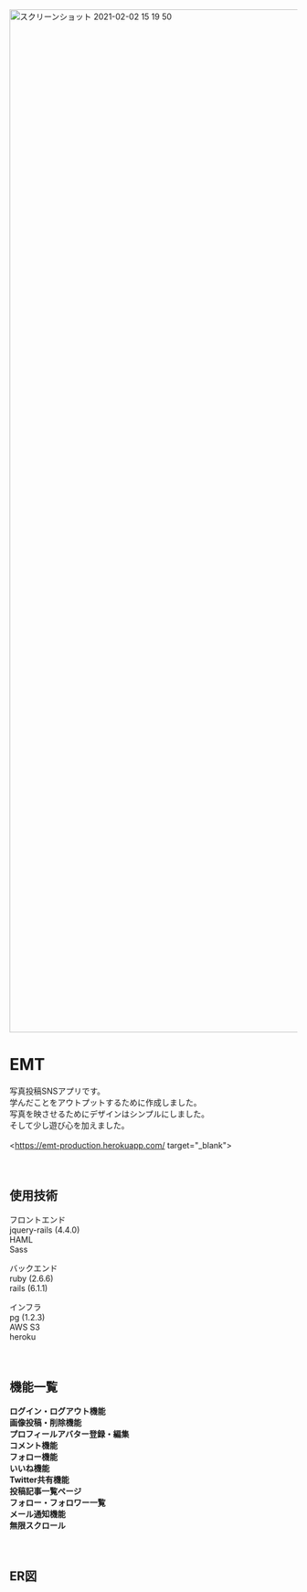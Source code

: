 <img width="1790" alt="スクリーンショット 2021-02-02 15 19 50" src="https://user-images.githubusercontent.com/52486487/106562338-83ae2200-656d-11eb-8d03-e23e97c422e8.png">


# EMT

写真投稿SNSアプリです。<br>
学んだことをアウトプットするために作成しました。<br>
写真を映させるためにデザインはシンプルにしました。<br>
そして少し遊び心を加えました。<br>
<br>
<https://emt-production.herokuapp.com/ target="_blank">
<br>
<br>
<br>
## 使用技術

フロントエンド<br>
jquery-rails (4.4.0)<br>
HAML <br>
Sass<br> 

バックエンド<br>
ruby  (2.6.6)<br>
rails (6.1.1)<br>

インフラ<br>
pg (1.2.3)<br>
AWS S3<br>
heroku<br>
<br>
<br>


## 機能一覧<br>

**ログイン・ログアウト機能**<br>
**画像投稿・削除機能**<br>
**プロフィールアバター登録・編集**<br>
**コメント機能**<br>
**フォロー機能**<br>
**いいね機能**<br>
**Twitter共有機能**<br>
**投稿記事一覧ページ**<br>
**フォロー・フォロワー一覧**<br>
**メール通知機能**<br>
**無限スクロール**<br>
<br>
<br>




## ER図<br>
<br>
<br>




